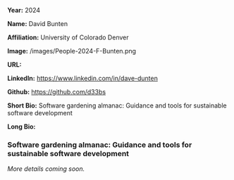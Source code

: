 **Year:** 2024

**Name:** David Bunten

**Affiliation:** University of Colorado Denver

**Image:** /images/People-2024-F-Bunten.png

**URL:**

**LinkedIn:** https://www.linkedin.com/in/dave-dunten

**Github:** https://github.com/d33bs

**Short Bio:** Software gardening almanac: Guidance and tools for sustainable software development

**Long Bio:**

### Software gardening almanac: Guidance and tools for sustainable software development

*More details coming soon.*
